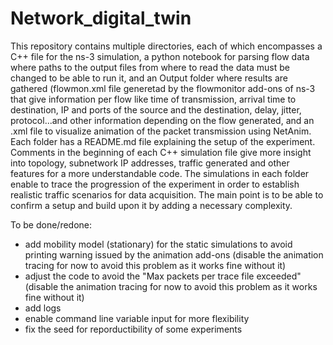 # Network_digital_twin

This repository contains multiple directories, each of which encompasses a C++ file for the ns-3 simulation, a python notebook for parsing flow data where paths to the output files from where to read the data must be changed to be able to run it, and an Output folder where results are gathered (flowmon.xml file generetad by the flowmonitor add-ons of ns-3 that give information per flow like time of transmission, arrival time to destination, IP and ports of the source and the destination, delay, jitter, protocol...and other information depending on the flow generated, and an .xml file to visualize animation of the packet transmission using NetAnim.
Each folder has a README.md file explaining the setup of the experiment. Comments in the beginning of each C++ simulation file give more insight into topology, subnetwork IP addresses, traffic generated and other features for a more understandable code.
The simulations in each folder enable to trace the progression of the experiment in order to establish realistic traffic scenarios for data acquisition. The main point is to be able to confirm a setup and build upon it by adding a necessary complexity.


To be done/redone:
- add mobility model (stationary) for the static simulations to avoid printing warning issued by the animation add-ons (disable the animation tracing for now to avoid this problem as it works fine without it)
- adjust the code to avoid the "Max packets per trace file exceeded" (disable the animation tracing for now to avoid this problem as it works fine without it)
- add logs
- enable command line variable input for more flexibility
- fix the seed for reporductibility of some experiments
